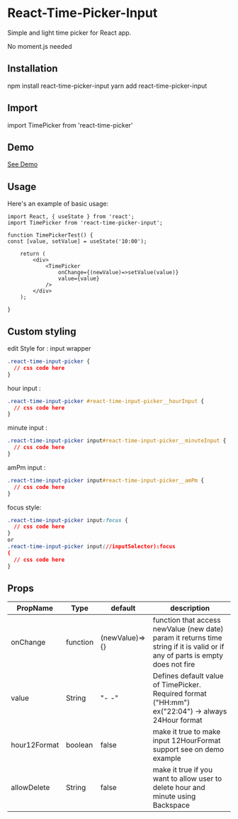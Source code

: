 # React-Time-Picker-Input

Simple and light time picker for React app.

No moment.js needed

## Installation

npm install react-time-picker-input
yarn add react-time-picker-input

## Import

import TimePicker from 'react-time-picker'

## Demo

[See Demo](https://ornaldo-rp-r.github.io/react-time-picker-test/)

## Usage

Here's an example of basic usage:

```JSX
import React, { useState } from 'react';
import TimePicker from 'react-time-picker-input';

function TimePickerTest() {
const [value, setValue] = useState('10:00');

    return (
        <div>
            <TimePicker
                onChange={(newValue)=>setValue(value)}
                value={value}
            />
        </div>
    );

}
```

## Custom styling

edit Style for :
input wrapper

```css
.react-time-input-picker {
  // css code here
}
```

hour input :

```css
.react-time-input-picker #react-time-input-picker__hourInput {
  // css code here
}
```

minute input :

```css
.react-time-input-picker input#react-time-input-picker__minuteInput {
  // css code here
}
```

amPm input :

```css
.react-time-input-picker input#react-time-input-picker__amPm {
  // css code here
}
```

focus style:

```css
.react-time-input-picker input:focus {
  // css code here
}
or 
.react-time-input-picker input(//inputSelector):focus
{
  // css code here
}
```

## Props

| PropName     | Type     | default        | description                                                                                                                    |
| ------------ | -------- | -------------- | ------------------------------------------------------------------------------------------------------------------------------ |
| onChange     | function | (newValue)=>{} | function that access newValue (new date) param it returns time string if it is valid or if any of parts is empty does not fire |
| value        | String   | "- -"          | Defines default value of TimePicker. Required format ("HH:mm") ex("22:04") -> always 24Hour format                             |
| hour12Format | boolean  | false          | make it true to make input 12HourFormat support see on demo example                                                            |
| allowDelete  | String   | false          | make it true if you want to allow user to delete hour and minute using Backspace                                               |
